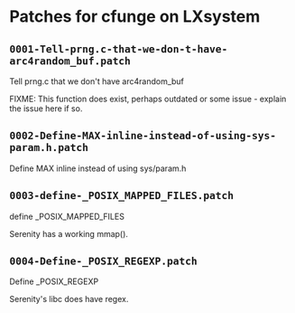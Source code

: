 # Patches for cfunge on LXsystem

## `0001-Tell-prng.c-that-we-don-t-have-arc4random_buf.patch`

Tell prng.c that we don't have arc4random_buf

FIXME: This function does exist, perhaps outdated or some issue -
       explain the issue here if so.

## `0002-Define-MAX-inline-instead-of-using-sys-param.h.patch`

Define MAX inline instead of using sys/param.h


## `0003-define-_POSIX_MAPPED_FILES.patch`

define _POSIX_MAPPED_FILES

Serenity has a working mmap().

## `0004-Define-_POSIX_REGEXP.patch`

Define _POSIX_REGEXP

Serenity's libc does have regex.

